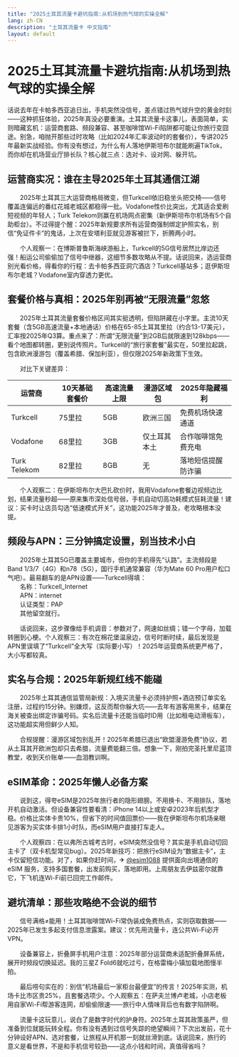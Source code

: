 ```yaml
---
title: "2025土耳其流量卡避坑指南:从机场到热气球的实操全解"
lang: zh-CN
description: "土耳其流量卡 中文指南"
layout: default
---
```

# 2025土耳其流量卡避坑指南:从机场到热气球的实操全解

话说去年在卡帕多西亚追日出，手机突然没信号，差点错过热气球升空的黄金时刻——这种抓狂体验，2025年真没必要重演。土耳其流量卡这事儿，表面简单，实则暗藏玄机：运营商套路、频段兼容、甚至咖啡馆Wi-Fi陷阱都可能让你旅行变囧途。别急，咱抛开那些过时攻略（比如2024年汇率波动时的套餐价），专讲2025年最新实战经验。你有没有想过，为什么有人落地伊斯坦布尔就能刷遍TikTok，而你却在机场营业厅排长队？核心就三点：选对卡、设对网、躲开坑。

## 运营商实况：谁在主导2025年土耳其通信江湖

　　2025年土耳其三大运营商格局微变，但Turkcell依旧稳坐头把交椅——信号覆盖连偏远的番红花城老城区都稳得一批。Vodafone性价比突出，尤其适合爱刷短视频的年轻人；Turk Telekom则赢在机场网点密集（新伊斯坦布尔机场有5个自助柜台）。不过得提个醒：2025年新规要求所有运营商强制绑定护照实名，别信“免证件卡”的鬼话，上次在安塔利亚就见游客被拦下，折腾两小时。

　　个人观察一：在博斯普鲁斯海峡游船上，Turkcell的5G信号居然比岸边还强！船运公司偷偷加了信号中继器，这细节多数攻略从不提。话说回来，选运营商别光看价格，得看你的行程：去卡帕多西亚洞穴酒店？Turkcell基站多；逛伊斯坦布尔老城？Vodafone室内穿透力更优。

## 套餐价格与真相：2025年别再被“无限流量”忽悠

　　2025年土耳其流量套餐价格区间其实挺透明，但陷阱藏在小字里。主流10天套餐（含5GB高速流量+本地通话）价格在65-85土耳其里拉（约合13-17美元），汇率按2025年Q3算。重点来了：所谓“无限流量”到2GB后就限速到128kbps——看个地图都转圈，更别说传照片。Turkcell的“旅行家套餐”最实在，50里拉起跳，包含欧洲漫游包（覆盖希腊、保加利亚），但仅限2025年新政策下生效。

　　对比下关键差异：

| 运营商   | 10天基础套餐价 | 高速流量上限 | 漫游区域包       | 2025年隐藏福利         |
|----------|----------------|--------------|------------------|------------------------|
| Turkcell | 75里拉         | 5GB          | 欧洲三国         | 免费机场快速通道       |
| Vodafone | 68里拉         | 3GB          | 仅土耳其本土     | 合作咖啡馆免费充电     |
| Turk Telekom | 82里拉      | 8GB          | 无               | 落地短信提醒防诈骗     |

　　个人观察二：在伊斯坦布尔大巴扎砍价时，我用Vodafone套餐边视频边比划，结果流量秒超——原来集市深处信号弱，手机自动切高功耗模式狂耗流量！建议：买卡时让店员勾选“低速模式开关”，这功能2025年才普及，老攻略根本没提。

## 频段与APN：三分钟搞定设置，别当技术小白

　　2025年土耳其5G已覆盖主要城市，但你的手机得先“认路”。主流频段是Band 1/3/7（4G）和n78（5G），国行手机通常兼容（华为Mate 60 Pro用户松口气吧）。最易翻车的是APN设置——Turkcell得填：  
　　名称：Turkcell_Internet  
　　APN：internet  
　　认证类型：PAP  
　　其他留空就行。  

　　话说回来，这步骤像给手机调音：参数对了，网速如丝绸；错一个字母，加载转圈到心梗。个人观察三：有次在棉花堡温泉边，信号时断时续，最后发现是APN里误填了“Turkcell”全大写（实际要小写）！2025年运营商系统更严格了，大小写都较真。

## 实名与合规：2025年新规红线不能碰

　　2025年土耳其通信监管局新规：入境买流量卡必须持护照+酒店预订单实名注册，过程约15分钟。别嫌烦，这反而帮你躲大坑——去年有游客用黑卡，结果在海关被查出绑定诈骗号码。实名后流量卡还能当临时ID用（比如租电动滑板车），这功能超实用但鲜少人知。

　　合规提醒：漫游区域包别乱开！2025年希腊已退出“欧盟漫游免费”协议，若从土耳其开欧洲包却只去希腊，流量费能翻三倍。想象一下，刚拍完圣托里尼蓝顶教堂，收到天价账单——血泪教训啊。

## eSIM革命：2025年懒人必备方案

　　说到这，得夸eSIM是2025年旅行者的隐形翅膀。不用换卡、不用排队，落地开机自动激活。但设备兼容性要看清：iPhone 14以上或安卓2023年后机型才稳。价格比实体卡贵10%，但省下的时间值回票价——我在伊斯坦布尔机场亲眼见游客为买实体卡排1小时队，而eSIM用户直接打车走人。

　　个人观察四：在以弗所古城考古时，eSIM突然没信号？其实是手机自动切回主卡了（双卡机型常见bug）。2025年新技巧：把旅行eSIM设为“数据主卡”，主卡仅留短信功能。对了，如果你赶时间，✈ [@esim1088](https://t.me/s/esim1088) 提供面向出境通信的 eSIM 服务，支持多国套餐，出发前购买，落地即用。上周朋友去伊兹密尔就靠它，下飞机连Wi-Fi前已回完工作邮件。

## 避坑清单：那些攻略绝不会说的细节

　　信号满格≠能用！土耳其咖啡馆Wi-Fi常伪装成免费热点，实则窃取数据——2025年已发生多起支付信息泄露案。建议：优先用流量卡，连公共Wi-Fi必开VPN。  

　　设备兼容上，折叠屏手机用户注意：2025年部分运营商未适配折叠屏系统，展开时频段切换延迟。我的三星Z Fold6就吃过亏，在格雷梅小镇加载地图慢半拍。  

　　最后唠句实在的：别信“机场最后一家柜台最便宜”的传言！2025年实测，机场卡比市区贵25%，且套餐选项少。个人观察五：在萨夫兰博卢老城，小店老板用自家Wi-Fi帮游客连网，却偷偷限速——旅行中人情味背后也有数字陷阱啊。  

　　流量卡这玩意儿，说白了是数字时代的护身符。2025年土耳其政策虽严，但准备到位就能玩转全程。你有没有遇到过信号失踪的绝望瞬间？下次出发前，花十分钟设好APN、选对套餐，让旅程从开机那一刻就丝滑到底。话说回来，旅行的意义是看世界，不是和手机信号较劲——这点小钱和时间，真值得省吗？